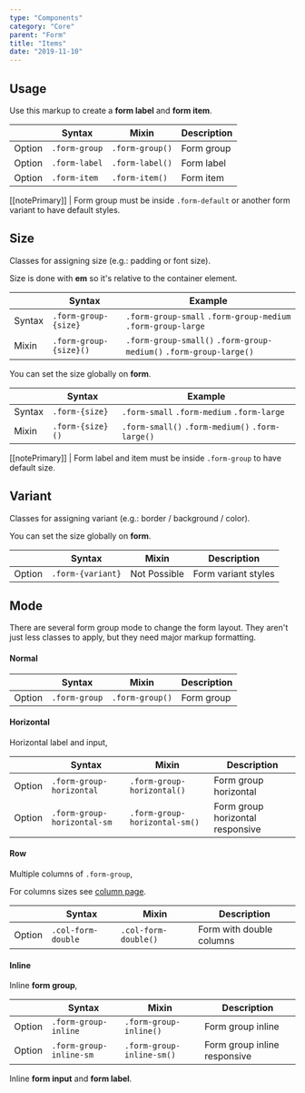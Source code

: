 ```yaml
---
type: "Components"
category: "Core"
parent: "Form"
title: "Items"
date: "2019-11-10"
---
```


## Usage

Use this markup to create a **form label** and **form item**.

<script type="text/plain" class="language-markup">
  <form class="form-default">
    <div class="form-group">
      <label class="form-label">
        <!-- content -->
      </label>
      <input type="text" class="form-item"/>
    </div>
  </form>
</script>

<div class="table-scroll">

|                         | Syntax                                     | Mixin                         | Description                   |
| ----------------------- | ----------------------------------------- | ----------------------------- | ----------------------------- |
| Option                  | `.form-group`                | `.form-group()`        | Form group            |
| Option                  | `.form-label`                | `.form-label()`        | Form label            |
| Option                  | `.form-item`                | `.form-item()`        | Form item            |

</div>

[[notePrimary]]
| Form group must be inside `.form-default` or another form variant to have default styles.

<demo>
  <demovanilla src="vanilla/components/core/form/form-mixins">
  </demovanilla>
</demo>

## Size

Classes for assigning size (e.g.: padding or font size).

Size is done with **em** so it's relative to the container element.

<div class="table-scroll">

|                         | Syntax                                    | Example                       |
| ----------------------- | ----------------------------------------- | ----------------------------- |
| Syntax                   | `.form-group-{size}`                        | `.form-group-small` `.form-group-medium` `.form-group-large`     |
| Mixin                   | `.form-group-{size}()`                      | `.form-group-small()` `.form-group-medium()` `.form-group-large()`     |

</div>

You can set the size globally on **form**.

<div class="table-scroll">

|                         | Syntax                                    | Example                       |
| ----------------------- | ----------------------------------------- | ----------------------------- |
| Syntax                   | `.form-{size}`                        | `.form-small` `.form-medium` `.form-large`     |
| Mixin                   | `.form-{size}()`                      | `.form-small()` `.form-medium()` `.form-large()`     |

</div>

[[notePrimary]]
| Form label and item must be inside `.form-group` to have default size.

<demo>
  <demovanilla src="vanilla/components/core/form/group-small">
  </demovanilla>
  <demovanilla src="vanilla/components/core/form/group-medium">
  </demovanilla>
  <demovanilla src="vanilla/components/core/form/group-large">
  </demovanilla>
</demo>

## Variant

Classes for assigning variant (e.g.: border / background / color).

You can set the size globally on **form**.

<div class="table-scroll">

|                         | Syntax                                     | Mixin                         | Description                   |
| ----------------------- | ----------------------------------------- | ----------------------------- | ----------------------------- |
| Option                  | `.form-{variant}`                | Not Possible        | Form variant styles            |

</div>

<demo>
  <demovanilla src="vanilla/components/core/form/variant-default">
  </demovanilla>
  <demovanilla src="vanilla/components/core/form/variant-inverse">
  </demovanilla>
</demo>

## Mode

There are several form group mode to change the form layout. They aren't just less classes to apply, but they need major markup formatting.

#### Normal

<script type="text/plain" class="language-markup">
  <form class="form-default">
    <div class="form-group">
      <!-- content -->
    </div>
    <div class="form-group">
      <!-- content -->
    </div>
  </form>
</script>

<div class="table-scroll">

|                         | Syntax                                     | Mixin                         | Description                   |
| ----------------------- | ----------------------------------------- | ----------------------------- | ----------------------------- |
| Option                  | `.form-group`                | `.form-group()`        | Form group            | |

</div>

<demo>
  <demovanilla src="vanilla/components/core/form/mode-normal">
  </demovanilla>
</demo>

#### Horizontal

Horizontal label and input,

<script type="text/plain" class="language-markup">
<form class="form-default">
  <div class="form-group">
    <div class="form-group-horizontal">
      <div class="col-form-label">
        <!-- content -->
      </div>
      <div class="col-form-item">
        <!-- content -->
      </div>
    </div>
  </div>

  <div class="form-group">
    <div class="form-group-horizontal">
      <div class="col-form-label">
        <!-- content -->
      </div>
      <div class="col-form-item">
        <!-- content -->
      </div>
    </div>
  </div>
</form>
</script>

<div class="table-scroll">

|                         | Syntax                                     | Mixin                         | Description                   |
| ----------------------- | ----------------------------------------- | ----------------------------- | ----------------------------- |
| Option                  | `.form-group-horizontal`                | `.form-group-horizontal()`        | Form group horizontal            |
| Option                  | `.form-group-horizontal-sm`                | `.form-group-horizontal-sm()`        | Form group horizontal responsive            |

</div>

<demo>
  <demovanilla src="vanilla/components/core/form/mode-horizontal">
  </demovanilla>
</demo>

#### Row

Multiple columns of `.form-group`,

For columns sizes see [column page](/components/core/column).

<script type="text/plain" class="language-markup">
<form class="form-default">
  <div class="row row-form">
    <div class="col-form-double">
      <div class="form-group">
        <!-- content -->
      </div>
    </div>
    <div class="col-form-double">
      <div class="form-group">
        <!-- content -->
      </div>
    </div>
  </div>
</form>
</script>

<div class="table-scroll">

|                         | Syntax                                     | Mixin                         | Description                   |
| ----------------------- | ----------------------------------------- | ----------------------------- | ----------------------------- |
| Option                  | `.col-form-double`                | `.col-form-double()`        | Form with double columns            |

</div>

<demo>
  <demovanilla src="vanilla/components/core/form/mode-row">
  </demovanilla>
</demo>

#### Inline

Inline **form group**,

<script type="text/plain" class="language-markup">
<form class="form-default">
  <div class="form-group-inline">
    <div class="form-group">
        <!-- content -->
    </div>
    <div class="form-group">
        <!-- content -->
    </div>
  </div>
</form>
</script>

<div class="table-scroll">

|                         | Syntax                                     | Mixin                         | Description                   |
| ----------------------- | ----------------------------------------- | ----------------------------- | ----------------------------- |
| Option                  | `.form-group-inline`                | `.form-group-inline()`        | Form group inline            |
| Option                  | `.form-group-inline-sm`                | `.form-group-inline-sm()`        | Form group inline responsive           |

</div>

<demo>
  <demovanilla src="vanilla/components/core/form/mode-inline">
  </demovanilla>
</demo>

Inline **form input** and **form label**.

<script type="text/plain" class="language-markup">
<form class="form-default">
  <div class="form-group-inline">
    <div class="form-group">
      <div class="form-group-inline">
        <!-- content -->
      </div>
    </div>
    <div class="form-group">
      <div class="form-group-inline">
        <!-- content -->
      </div>
    </div>
  </div>
</form>
</script>

<demo>
  <demovanilla src="vanilla/components/core/form/mode-inline-inner">
  </demovanilla>
</demo>
